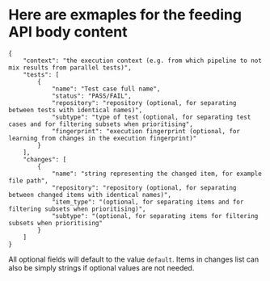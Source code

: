 # Here are exmaples for the feeding API body content

```
{
    "context": "the execution context (e.g. from which pipeline to not mix results from parallel tests)",
    "tests": [
        {
            "name": "Test case full name",
            "status": "PASS/FAIL",
            "repository": "repository (optional, for separating between tests with identical names)",
            "subtype": "type of test (optional, for separating test cases and for filtering subsets when prioritising",
            "fingerprint": "execution fingerprint (optional, for learning from changes in the execution fingerprint)"
        }
    ],
    "changes": [
        {
            "name": "string representing the changed item, for example file path",
            "repository": "repository (optional, for separating between changed items with identical names)",
            "item_type": "(optional, for separating items and for filtering subsets when prioritising)",
            "subtype": "(optional, for separating items for filtering subsets when prioritising"
        }
    ]
}
```
All optional fields will default to the value `default`.
Items in changes list can also be simply strings if optional values are not needed.
